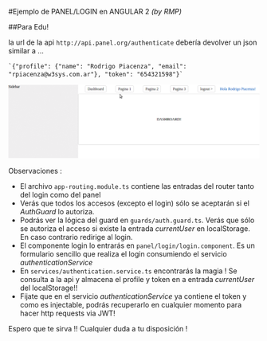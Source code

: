 #Ejemplo de PANEL/LOGIN en ANGULAR 2
*(by RMP)*

##Para Edu!

la url de la api `http://api.panel.org/authenticate` debería devolver un json similar a ...

    `{"profile": {"name": "Rodrigo Piacenza", "email": "rpiacenza@w3sys.com.ar"}, "token": "654321598"}`

![imagen](https://github.com/rpiacenza/ng2-login-panel-example/blob/master/anim.gif?raw=true)

Observaciones :
- El archivo `app-routing.module.ts` contiene las entradas del router tanto del login como del panel
- Verás que todos los accesos (excepto el login) sólo se aceptarán si el *AuthGuard* lo autoriza.
- Podrás ver la lógica del guard en `guards/auth.guard.ts`. Verás que sólo se autoriza el acceso si existe la entrada *currentUser* en localStorage. En caso contrario redirige al login.
- El componente login lo entrarás en `panel/login/login.component`. Es un formulario sencillo que realiza el login consumiendo el servicio *authenticationService*
- En `services/authentication.service.ts` encontrarás la magia ! Se consulta a la api y almacena el profile y token en a entrada *currentUser* del localStorage!!
- Fijate que en el servicio *authenticationService* ya contiene el token y como es injectable, podrás recuperarlo en cualquier momento para hacer http requests via JWT!

Espero que te sirva !!
Cualquier duda a tu disposición !
